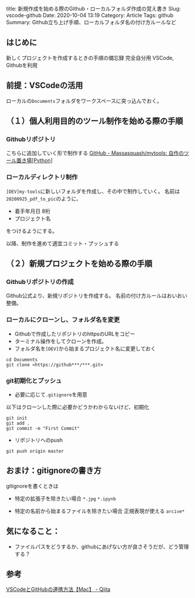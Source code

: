 title: 新規作成を始める際のGithub・ローカルフォルダ作成の覚え書き
Slug: vscode-github
Date: 2020-10-04 13:19
Category: Article
Tags: github
Summary: Github立ち上げ手順、ローカルフォルダ名の付け方ルールなど

## はじめに
新しくプロジェクトを作成するときの手順の備忘録
完全自分用
VSCode, Githubを利用

## 前提：VSCodeの活用
ローカルの`Documents`フォルダをワークスペースに突っ込んでおく。

## （１）個人利用目的のツール制作を始める際の手順

### Githubリポジトリ
こちらに追加していく形で制作する
[GitHub - Massasquash/mytools: 自作のツール置き場[Python]](https://github.com/Massasquash/mytools)

### ローカルディレクトリ制作
`[DEV]my-tools`に新しいフォルダを作成し、その中で制作していく。
名前は`20200925_pdf_to_pic`のように、

- 着手年月日 8桁
- プロジェクト名

をつけるようにする。

以降、制作を進めて適宜コミット・プッシュする

## （２）新規プロジェクトを始める際の手順

### Githubリポジトリの作成
Github公式より、新規リポジトリを作成する。
名前の付け方ルールはおいおい整備。


### ローカルにクローンし、フォルダ名を変更

- Githubで作成したリポジトリのhttpsのURLをコピー
- ターミナル操作をしてクローンを作成。
- フォルダ名を`[DEV]`から始まるプロジェクト名に変更しておく

```
cd Documents
git clone <https://github***/***.git>
```

### git初期化とプッシュ
- 必要に応じて`.gitignore`を用意

以下はクローンした際に必要かどうかわからないけど、初期化
```
git init
git add .
git commit -m "First Commit"
```

- リポジトリへのpush
```
git push origin master
```


## おまけ：gitignoreの書き方
gitignoreを書くときは

- 特定の拡張子を除きたい場合
`*.jpg`
`*.ipynb`

- 特定の名前から始まるファイルを除きたい場合
正規表現が使える
`arcive*`

## 気になること：
- ファイルパスをどうするか、githubにあげない方が良さそうだが、どう管理する？


## 参考
[VSCodeとGitHubの連携方法【Mac】 - Qiita](https://qiita.com/ynack/items/b6daaa6aedc285fddf6f)
